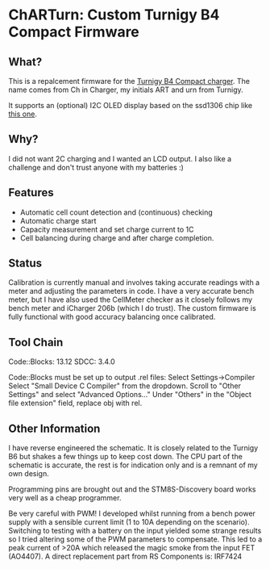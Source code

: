 # ChARTurn: Custom Turnigy B4 Compact Firmware

## What?
This is a repalcement firmware for the [Turnigy B4 Compact charger](http://goo.gl/uX2E8J).
The name comes from Ch in Charger, my initials ART and urn from Turnigy.

It supports an (optional) I2C OLED display based on the ssd1306 chip like [this one](http://goo.gl/ApJXRa).

## Why?
I did not want 2C charging and I wanted an LCD output. 
I also like a challenge and don't trust anyone with my batteries :)

## Features
 - Automatic cell count detection and (continuous) checking
 - Automatic charge start
 - Capacity measurement and set charge current to 1C
 - Cell balancing during charge and after charge completion.

## Status
Calibration is currently manual and involves taking accurate readings with a meter and adjusting the parameters in code. 
I have a very accurate bench meter, but I have also used the CellMeter checker as it closely follows my bench meter and iCharger 206b (which I do trust).
The custom firmware is fully functional with good accuracy balancing once calibrated.

## Tool Chain
Code::Blocks: 13.12 
SDCC: 3.4.0

Code::Blocks must be set up to output .rel files:
Select Settings->Compiler
Select "Small Device C Compiler" from the dropdown.
Scroll to "Other Settings" and select "Advanced Options..."
Under "Others" in the "Object file extension" field, replace obj with rel.

## Other Information
I have reverse engineered the schematic. It is closely related to the Turnigy B6 but shakes a few things up to keep cost down. 
The CPU part of the schematic is accurate, the rest is for indication only and is a remnant of my own design.

Programming pins are brought out and the STM8S-Discovery board works very well as a cheap programmer.

Be very careful with PWM! 
I developed whilst running from a bench power supply with a sensible current limit (1 to 10A depending on the scenario).
Switching to testing with a battery on the input yielded some strange results so I tried altering some of the PWM parameters to compensate. 
This led to a peak current of >20A which released the magic smoke from the input FET (AO4407).
A direct replacement part from RS Components is: IRF7424

